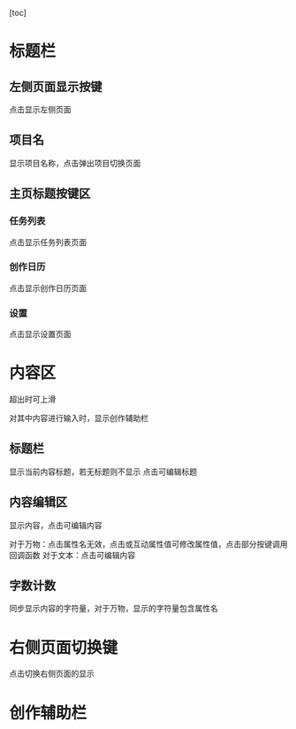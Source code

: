 [toc]

# 标题栏

## 左侧页面显示按键

点击显示左侧页面

## 项目名

显示项目名称，点击弹出项目切换页面

## 主页标题按键区

### 任务列表

点击显示任务列表页面

### 创作日历

点击显示创作日历页面

### 设置

点击显示设置页面

# 内容区

超出时可上滑

对其中内容进行输入时，显示创作辅助栏

## 标题栏

显示当前内容标题，若无标题则不显示
点击可编辑标题

## 内容编辑区

显示内容，点击可编辑内容

对于万物：点击属性名无效，点击或互动属性值可修改属性值，点击部分按键调用回调函数
对于文本：点击可编辑内容

## 字数计数

同步显示内容的字符量，对于万物，显示的字符量包含属性名

# 右侧页面切换键

点击切换右侧页面的显示

# 创作辅助栏
